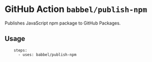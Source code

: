 # GitHub Action `babbel/publish-npm`

Publishes JavaScript npm package to GitHub Packages.

## Usage

```
    steps:
      - uses: babbel/publish-npm
```
